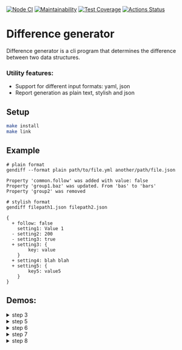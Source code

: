 [![Node CI](https://github.com/denikeev/frontend-project-lvl2/actions/workflows/tests-and-lint.yml/badge.svg)](https://github.com/denikeev/frontend-project-lvl2/actions/workflows/tests-and-lint.yml)
[![Maintainability](https://api.codeclimate.com/v1/badges/38df8dfdc89f6b6302dc/maintainability)](https://codeclimate.com/github/denikeev/frontend-project-lvl2/maintainability)
[![Test Coverage](https://api.codeclimate.com/v1/badges/38df8dfdc89f6b6302dc/test_coverage)](https://codeclimate.com/github/denikeev/frontend-project-lvl2/test_coverage)
[![Actions Status](https://github.com/denikeev/frontend-project-lvl2/workflows/hexlet-check/badge.svg)](https://github.com/denikeev/frontend-project-lvl2/actions)

# Difference generator
Difference generator is a cli program that determines the difference between two data structures.

### Utility features:
* Support for different input formats: yaml, json
* Report generation as plain text, stylish and json

## Setup

```sh
make install
make link
```

## Example
```
# plain format
gendiff --format plain path/to/file.yml another/path/file.json

Property 'common.follow' was added with value: false
Property 'group1.baz' was updated. From 'bas' to 'bars'
Property 'group2' was removed

# stylish format
gendiff filepath1.json filepath2.json

{
  + follow: false
    setting1: Value 1
  - setting2: 200
  - setting3: true
  + setting3: {
        key: value
    }
  + setting4: blah blah
  + setting5: {
        key5: value5
    }
}
```
## Demos:
<details><summary>step 3</summary>

[![step 3](https://asciinema.org/a/mfHpGuznUZkZBn3K7g4n4ZP6L.svg)](https://asciinema.org/a/mfHpGuznUZkZBn3K7g4n4ZP6L)  

</details>
<details><summary>step 5</summary>

[![step 5](https://asciinema.org/a/SDLWPPJ54ljkJU5DrS6mqNUQj.svg)](https://asciinema.org/a/SDLWPPJ54ljkJU5DrS6mqNUQj)  

</details>
<details><summary>step 6</summary>

[![step 6](https://asciinema.org/a/AqUtfy0vkoRPnbhtemEZfjFyd.svg)](https://asciinema.org/a/AqUtfy0vkoRPnbhtemEZfjFyd)  

</details>
<details><summary>step 7</summary>

[![step 7](https://asciinema.org/a/r8ip17jTSIFmNvnFFBHnw7Ofa.svg)](https://asciinema.org/a/r8ip17jTSIFmNvnFFBHnw7Ofa)  

</details>
<details><summary>step 8</summary>

[![step 8](https://asciinema.org/a/vmfsFNHCLWYu4wAmflvkCBiee.svg)](https://asciinema.org/a/vmfsFNHCLWYu4wAmflvkCBiee)  

</details>